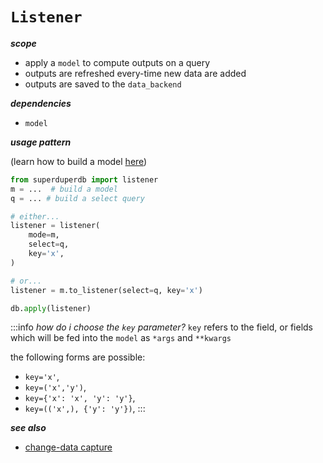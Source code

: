 # `Listener`

***scope***

- apply a `model` to compute outputs on a query
- outputs are refreshed every-time new data are added
- outputs are saved to the `data_backend`

***dependencies***

- `model`

***usage pattern***

(learn how to build a model [here](model))

```python
from superduperdb import listener
m = ...  # build a model
q = ... # build a select query

# either...
listener = listener(
    mode=m,
    select=q,
    key='x',
)

# or...
listener = m.to_listener(select=q, key='x')

db.apply(listener)
```

:::info
*how do i choose the `key` parameter?*
`key` refers to the field, or fields which 
will be fed into the `model` as `*args` and `**kwargs`

the following forms are possible:
- `key='x'`, 
- `key=('x','y')`, 
- `key={'x': 'x', 'y': 'y'}`, 
- `key=(('x',), {'y': 'y'})`,
:::

***see also***

- [change-data capture](../cluster_mode/change_data_capture)
